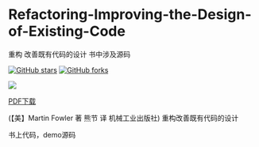 # Refactoring-Improving-the-Design-of-Existing-Code
重构 改善既有代码的设计 书中涉及源码

[![GitHub stars](https://img.shields.io/github/stars/loveincode/Refactoring-Improving-the-Design-of-Existing-Code.svg?style=social&label=Stars)](https://github.com/loveincode/Refactoring-Improving-the-Design-of-Existing-Code)
[![GitHub forks](https://img.shields.io/github/forks/loveincode/Refactoring-Improving-the-Design-of-Existing-Code.svg?style=social&label=Forks)](https://github.com/loveincode/Refactoring-Improving-the-Design-of-Existing-Code)

![](https://raw.githubusercontent.com/loveincode/Java-Multi-thread-Programming/master/Java%E5%A4%9A%E7%BA%BF%E7%A8%8B%E7%BC%96%E7%A8%8B%E6%A0%B8%E5%BF%83%E6%8A%80%E6%9C%AF.jpg)

[PDF下载](https://github.com/loveincode/Java-Multi-thread-Programming/raw/master/Java%E5%A4%9A%E7%BA%BF%E7%A8%8B%E7%BC%96%E7%A8%8B%E6%A0%B8%E5%BF%83%E6%8A%80%E6%9C%AF.pdf) 

(【美】Martin Fowler 著 熊节 译 机械工业出版社)
重构改善既有代码的设计

书上代码，demo源码





